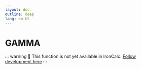 ```yaml
---
layout: doc
outline: deep
lang: en-US
---
```


# GAMMA

::: warning
🚧 This function is not yet available in IronCalc.
[Follow development here](https://github.com/ironcalc/IronCalc/labels/Functions)
:::